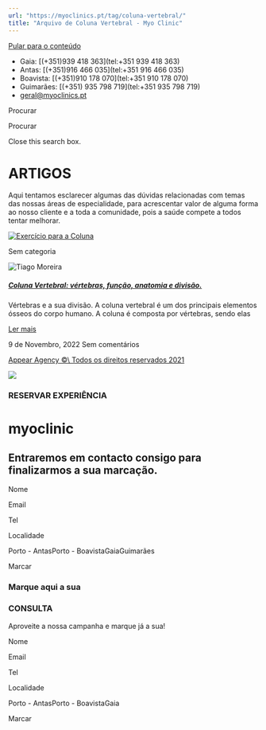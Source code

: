 ```yaml
---
url: "https://myoclinics.pt/tag/coluna-vertebral/"
title: "Arquivo de Coluna Vertebral - Myo Clinic"
---
```


[Pular para o conteúdo](https://myoclinics.pt/tag/coluna-vertebral/#content)

- Gaia: [(+351)939 418 363](tel:+351 939 418 363)
- Antas: [(+351)916 466 035](tel:+351 916 466 035)
- Boavista: [(+351)910 178 070](tel:+351 910 178 070)
- Guimarães: [(+351) 935 798 719](tel:+351  935 798 719)
- [geral@myoclinics.pt](mailto:geral@myoclinics.pt)

Procurar

Procurar

Close this search box.

# ARTIGOS

Aqui tentamos esclarecer algumas das dúvidas relacionadas com temas das nossas áreas de especialidade, para acrescentar valor de alguma forma ao nosso cliente e a toda a comunidade, pois a saúde compete a todos tentar melhorar.

[![Exercício para a Coluna](https://myoclinics.pt/wp-content/uploads/2021/03/myo-exerci%CC%81cio-cli%CC%81nico-3.jpg)](https://myoclinics.pt/coluna-vertebral-vertebras-funcao-anatomia-e-divisao/)

Sem categoria

![Tiago Moreira](https://secure.gravatar.com/avatar/b23eeb589f7e50d45710e730381ce634551849f9551c2689f6b783a8e46c3d09?s=256&d=mm&r=g)

##### [Coluna Vertebral: vértebras, função, anatomia e divisão.](https://myoclinics.pt/coluna-vertebral-vertebras-funcao-anatomia-e-divisao/)

Vértebras e a sua divisão. A coluna vertebral é um dos principais elementos ósseos do corpo humano. A coluna é composta por vértebras, sendo elas

[Ler mais](https://myoclinics.pt/coluna-vertebral-vertebras-funcao-anatomia-e-divisao/)

9 de Novembro, 2022
Sem comentários

[Appear Agency ©\\
Todos os direitos reservados 2021](http://www.appearagency.pt/)

![](https://myoclinics.pt/wp-content/uploads/2019/11/logo-exerciciocomsaude2_270x.png)

### RESERVAR EXPERIÊNCIA

# myoclinic

## Entraremos em contacto consigo para finalizarmos a sua marcação.

Nome

Email

Tel

Localidade

Porto - AntasPorto - BoavistaGaiaGuimarães

Marcar

### Marque aqui a sua

### CONSULTA

Aproveite a nossa campanha e marque já a sua!

Nome

Email

Tel

Localidade

Porto - AntasPorto - BoavistaGaia

Marcar